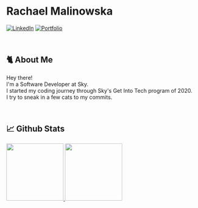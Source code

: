 # Rachael Malinowska
[![LinkedIn](https://img.shields.io/badge/LinkedIn-0A66C2?style=for-the-badge&logo=LinkedIn&logoColor=#0A66C2)](https://www.linkedin.com/in/helen-rachael-malinowska-14b4581b4/)
[![Portfolio](https://img.shields.io/badge/Portfolio-EA4AAA?style=for-the-badge&logo=GitHub-Sponsors&logoColor=white)](https://rachaelhrlm.github.io/portfolio/)

<br/>

## 🐈 About Me
Hey there! <br/>
I'm a Software Developer at Sky. <br/>
I started my coding journey through Sky's Get Into Tech program of 2020. <br/>
I try to sneak in a few cats to my commits.

<br/>


## 📈 Github Stats
<a href="https://github.com/rachaelhrlm">
  <img height="150em" src="https://github-readme-stats.vercel.app/api?username=rachaelhrlm&show_icons=true&count_private=true&custom_title=GitHub+Stats&theme=dracula">
  <img height="150em" src="https://github-readme-stats.vercel.app/api/top-langs/?username=rachaelhrlm&include_all_commits=true&count_private=true&layout=compact&theme=dracula">
</a>

